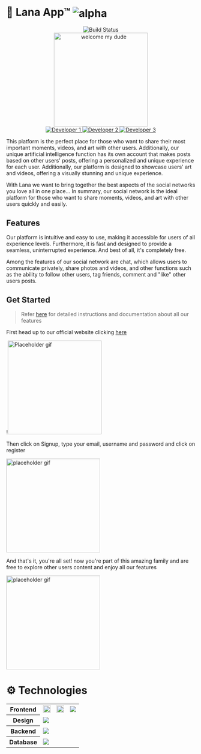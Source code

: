 # :stars: Lana App™ <img alt="alpha" src="https://img.shields.io/badge/WIP-orange" align="center">


<section align="center">	
<img alt="Build Status" src="https://github.com/Lana-Software/Lana-App/actions/workflows/pipeline.yml/badge.svg?branchName=main">
<br>
<img src="https://i.giphy.com/media/26gssIytJvy1b1THO/giphy.webp" style="width:250px;" title="welcome my dude">
</section>

<section align="center">
  <a href="https://github.com/DuvanArwenLazar">
    <img src="https://img.shields.io/github/followers/DuvanArwenLazar?label=DuvanArwenLazar&logo=github&logoColor=yellow&style=for-the-badge" alt="Developer 1">
  </a>
 <a href="https://github.com/Kolozuz">
    <img src="https://img.shields.io/github/followers/Kolozuz?label=Kolozuz&logo=github&logoColor=blue&style=for-the-badge" alt="Developer 2">
  </a>
 <a href="https://github.com/JohnGolgota">
    <img src="https://img.shields.io/github/followers/JohnGolgota?label=JohnGolgota&logo=github&logoColor=red&style=for-the-badge" alt="Developer 3">
  </a>
</section>

This platform is the perfect place for those who want to share their most important moments, videos, and art with other users. Additionally, our unique artificial intelligence function has its own account that makes posts based on other users' posts, offering a personalized and unique experience for each user. Additionally, our platform is designed to showcase users' art and videos, offering a visually stunning and unique experience.

With Lana we want to bring together the best aspects of the social networks you love all in one place...
In summary, our social network is the ideal platform for those who want to share moments, videos, and art with other users quickly and easily.

## Features

Our platform is intuitive and easy to use, making it accessible for users of all experience levels. Furthermore, it is fast and designed to provide a seamless, uninterrupted experience. And best of all, it's completely free.

Among the features of our social network are chat, which allows users to communicate privately, share photos and videos, and other functions such as the ability to follow other users, tag friends, comment and "like" other users posts.

## Get Started

> Refer <a href="https://lana-software.github.io/Lana-App/wiki" target="_blank" rel="noopener noreferrer">here</a> for detailed instructions and documentation about all our features

First head up to our official website clicking [here](www.lanaapp.com)

!<img src="https://i.giphy.com/media/ThrM4jEi2lBxd7X2yz/giphy.webp" width="250" alt="Placeholder gif"> 
<!-- Gif Here that shows typing the url and entering the website -->

Then click on Signup, type your email, username and password and click on register

<img src="https://i.giphy.com/media/13GIgrGdslD9oQ/giphy.webp" width="250" alt="placeholder gif" >
<!-- Gif Here that shows how to fill the fields and register -->

And that's it, you're all set! now you're part of this amazing family and are free to explore other users content and enjoy all our features

<img src="https://i.giphy.com/media/BPJmthQ3YRwD6QqcVD/giphy.webp" width="250" alt="placeholder gif">
<!-- Gif here colorful that welcomes the user to our platform, showing some of the main feed content -->

# :gear: Technologies

<!-- Technologies stack table -->
<table>
  <tr>
  <th>Frontend</th>
  <td>
   <a href="www.vitejs.com"><img src="https://img.shields.io/badge/vite-%23646CFF.svg?style=for-the-badge&logo=vite&logoColor=white" width="100%"></a>
  </td>
  <td>
   <a href="www.vuejs.com"><img src="https://img.shields.io/badge/vuejs-%2335495e.svg?style=for-the-badge&logo=vuedotjs&logoColor=%234FC08D" width="100%"></a>
  </td>
  <td>
   <a href="www.tailwind.com"><img src="https://img.shields.io/badge/tailwindcss-%2338B2AC.svg?style=for-the-badge&logo=tailwind-css&logoColor=white"></a>
  </td>
 </tr>
 <tr>
  <th>Design</th>
  <td colspan="3">
   <a href="www.figma.com"><img src="https://img.shields.io/badge/figma-%23F24E1E.svg?style=for-the-badge&logo=figma&logoColor=white"></a>
  </td>
 </tr>
 <tr>
  <th>Backend</th>
   <td colspan="3">
    <a href="www.nodejs.com"><img src="https://img.shields.io/badge/node.js-6DA55F?style=for-the-badge&logo=node.js&logoColor=white"></a>
   </td>
 </tr>
 <tr>
  <th>Database</th>
   <td colspan="3">
    <a href="www.mongodb.com"><img src="https://img.shields.io/badge/MongoDB-%234ea94b.svg?style=for-the-badge&logo=mongodb&logoColor=white"></a>
   </td>
 </tr>
</table>
